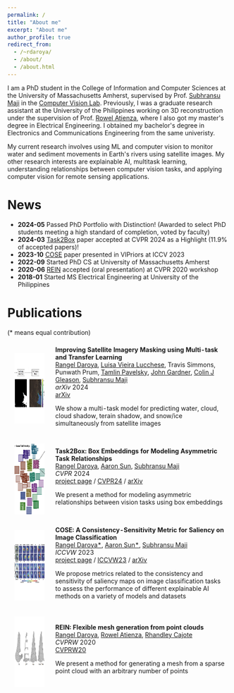 ```yaml
---
permalink: /
title: "About me"
excerpt: "About me"
author_profile: true
redirect_from: 
  - /~rdaroya/
  - /about/
  - /about.html
---
```


I am a PhD student in the College of Information and Computer Sciences at the University of Massachusetts Amherst, supervised by Prof. [Subhransu Maji](https://people.cs.umass.edu/~smaji/index.html) in the [Computer Vision Lab](http://vis-www.cs.umass.edu/people.html). Previously, I was a graduate research assistant at the University of the Philippines working on 3D reconstruction under the supervision of Prof. [Rowel Atienza](https://roatienza.github.io/), where I also got my master's degree in Electrical Engineering. I obtained my bachelor's degree in Electronics and Communications Engineering from the same univeristy.

My current research involves using ML and computer vision to monitor water and sediment movements in Earth's rivers using satellite images. My other research interests are explainable AI, multitask learning, understanding relationships between computer vision tasks, and applying computer vision for remote sensing applications.

# News
* **2024-05** Passed PhD Portfolio with Distinction! (Awarded to select PhD students meeting a high standard of completion, voted by faculty)
* **2024-03** [Task2Box](https://rangeldaroya.github.io/projects/task2box) paper accepted at CVPR 2024 as a Highlight (11.9% of accepted papers)!
* **2023-10** [COSE](https://rangeldaroya.github.io/projects/cose) paper presented in VIPriors at ICCV 2023
* **2022-09** Started PhD CS at University of Massachusetts Amherst
* **2020-06** [REIN](https://openaccess.thecvf.com/content_CVPRW_2020/html/w22/Daroya_REIN_Flexible_Mesh_Generation_From_Point_Clouds_CVPRW_2020_paper.html) accepted (oral presentation) at CVPR 2020 workshop
* **2018-01** Started MS Electrical Engineering at University of the Philippines


# Publications
(* means equal contribution)
<table style="width:100%;border:0px;border-spacing:0px;border-collapse:separate;margin-right:auto;margin-left:auto;"><tbody>
  
  <!-- <tr>
    <td style="padding:16px;width:20%;vertical-align:middle">
      <img src="../files/wildsat-thumbnail.png" alt="wildsat" width="160" height="160">
    </td>
    <td style="padding:8px;width:80%;vertical-align:middle">
      <strong>WildSAT: Learning Satellite Image Representations from Wildlife Observations</strong>
      <br>
      <u>Rangel Daroya</u>, Elijah Cole, Oisin Mac Aodha, Grant Van Horn, <a href="https://people.cs.umass.edu/~smaji/">Subhransu Maji</a>
      <br>
      <em>arXiv</em> 2024
      <br>
      <a href="https://arxiv.org/abs/2412.14428">arXiv</a>
      <p></p>
      <p>
      We show satellite image representations can be improved using wildlife observations
      </p>
    </td>
  </tr> -->

  <tr>
    <td style="padding:16px;width:20%;vertical-align:middle">
      <img src="../files/water-thumbnail.png" alt="water" width="160" height="160">
    </td>
    <td style="padding:8px;width:80%;vertical-align:middle">
      <strong>Improving Satellite Imagery Masking using Multi-task and Transfer Learning</strong>
      <br>
      <u>Rangel Daroya</u>, <a href="https://www.luisalucchese.com/">Luisa Vieira Lucchese</a>, Travis Simmons, Punwath Prum, <a href="https://uncglobalhydrology.org/tamlin/">Tamlin Pavelsky</a>, <a href="https://www.geology.pitt.edu/people/john-gardner-phd">John Gardner</a>, <a href="https://www.umass.edu/engineering/about/directory/colin-gleason">Colin J Gleason</a>, <a href="https://people.cs.umass.edu/~smaji/">Subhransu Maji</a>
      <br>
      <em>arXiv</em> 2024
      <br>
      <a href="https://arxiv.org/abs/2412.08545">arXiv</a>
      <p></p>
      <p>
      We show a multi-task model for predicting water, cloud, cloud shadow, terain shadow, and snow/ice simultaneously from satellite images
      </p>
    </td>
  </tr>

  <tr>
    <td style="padding:16px;width:20%;vertical-align:middle">
      <img src="../files/task2box-thumbnail.png" alt="task2box" width="160" height="160">
    </td>
    <td style="padding:8px;width:80%;vertical-align:middle">
      <strong>Task2Box: Box Embeddings for Modeling Asymmetric Task Relationships</strong>
      <br>
      <u>Rangel Daroya</u>, <a href="https://aaronsun1030.github.io/">Aaron Sun</a>, <a href="https://people.cs.umass.edu/~smaji/">Subhransu Maji</a>
      <br>
      <em>CVPR</em> 2024
      <br>
      <a href="https://rangeldaroya.github.io/projects/task2box">project page</a>
      /
      <a href="https://openaccess.thecvf.com/content/CVPR2024/html/Daroya_Task2Box_Box_Embeddings_for_Modeling_Asymmetric_Task_Relationships_CVPR_2024_paper.html">CVPR24</a>
      /
      <a href="https://arxiv.org/abs/2403.17173">arXiv</a>
      <p></p>
      <p>
      We present a method for modeling asymmetric relationships between vision tasks using box embeddings
      </p>
    </td>
  </tr>

  <tr>
    <td style="padding:16px;width:20%;vertical-align:middle">
      <img src="../files/cose-thumbnail.png" alt="cose" width="160" height="160">
    </td>
    <td style="padding:8px;width:80%;vertical-align:middle">
      <strong>COSE: A Consistency-Sensitivity Metric for Saliency on Image Classification</strong>
      <br>
      <u>Rangel Daroya*</u>, <a href="https://aaronsun1030.github.io/">Aaron Sun*</a>, <a href="https://people.cs.umass.edu/~smaji/">Subhransu Maji</a>
      <br>
      <em>ICCVW</em> 2023
      <br>
      <a href="https://rangeldaroya.github.io/projects/cose">project page</a>
      /
      <a href="https://openaccess.thecvf.com/content/ICCV2023W/VIPriors/html/Daroya_COSE_A_Consistency-Sensitivity_Metric_for_Saliency_on_Image_Classification_ICCVW_2023_paper.html">ICCVW23</a>
      /
      <a href="https://arxiv.org/abs/2309.10989">arXiv</a>
      <p></p>
      <p>
      We propose metrics related to the consistency and sensitivity of saliency maps on image classification tasks to assess the performance of different explainable AI methods on a variety of models and datasets
      </p>
    </td>
  </tr>


  <tr>
    <td style="padding:16px;width:20%;vertical-align:middle">
      <img src="../files/rein-thumbnail.png" alt="rein" width="160" height="160">
    </td>
    <td style="padding:8px;width:80%;vertical-align:middle">
      <strong>REIN: Flexible mesh generation from point clouds</strong>
      <br>
      <u>Rangel Daroya</u>, <a href="https://roatienza.github.io/">Rowel Atienza</a>, <a href="https://eee.upd.edu.ph/about/faculty/rhandley-cajote/">Rhandley Cajote</a>
      <br>
      <em>CVPRW</em> 2020
      <br>
      <a href="https://openaccess.thecvf.com/content_CVPRW_2020/html/w22/Daroya_REIN_Flexible_Mesh_Generation_From_Point_Clouds_CVPRW_2020_paper.html">CVPRW20</a>
      <p></p>
      <p>
      We present a method for generating a mesh from a sparse point cloud with an arbitrary number of points
      </p>
    </td>
  </tr>

</tbody></table>